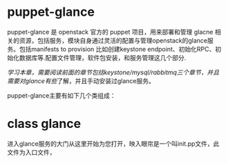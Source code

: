 # puppet-glance

puppet-glance 是 openstack 官方的 puppet 项目，用来部署和管理 glacne 相关的资源，包括服务，模块自身通过灵活的配置与管理openstack的glance服务。包括manifests to provision 比如创建keystone endpoint、初始化RPC、初始化数据库等.配置文件管理，软件包安装，和服务管理这几个部分.

*学习本章，需要阅读前面的章节包括keystone/mysql/rabbitmq三个章节，并且需要对glance有些*了解，并且手动安装过glance服务。

puppet-glance主要有如下几个类组成：

# class glance
进入glance服务的大门从这里开始为您打开，映入眼帘是一个叫init.pp文件，此文件为入口文件，